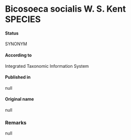 Bicosoeca socialis W. S. Kent SPECIES
=======

#### Status
SYNONYM

#### According to
Integrated Taxonomic Information System

#### Published in
null

#### Original name
null

### Remarks
null